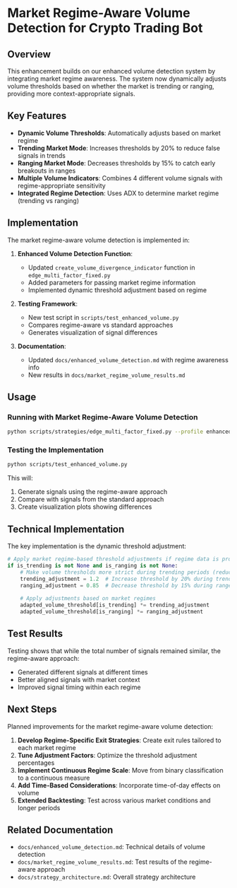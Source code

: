 # Market Regime-Aware Volume Detection for Crypto Trading Bot

## Overview

This enhancement builds on our enhanced volume detection system by integrating market regime awareness. The system now dynamically adjusts volume thresholds based on whether the market is trending or ranging, providing more context-appropriate signals.

## Key Features

- **Dynamic Volume Thresholds**: Automatically adjusts based on market regime
- **Trending Market Mode**: Increases thresholds by 20% to reduce false signals in trends
- **Ranging Market Mode**: Decreases thresholds by 15% to catch early breakouts in ranges
- **Multiple Volume Indicators**: Combines 4 different volume signals with regime-appropriate sensitivity
- **Integrated Regime Detection**: Uses ADX to determine market regime (trending vs ranging)

## Implementation

The market regime-aware volume detection is implemented in:

1. **Enhanced Volume Detection Function**:
   - Updated `create_volume_divergence_indicator` function in `edge_multi_factor_fixed.py`
   - Added parameters for passing market regime information
   - Implemented dynamic threshold adjustment based on regime

2. **Testing Framework**:
   - New test script in `scripts/test_enhanced_volume.py` 
   - Compares regime-aware vs standard approaches
   - Generates visualization of signal differences

3. **Documentation**:
   - Updated `docs/enhanced_volume_detection.md` with regime awareness info
   - New results in `docs/market_regime_volume_results.md`

## Usage

### Running with Market Regime-Aware Volume Detection

```bash
python scripts/strategies/edge_multi_factor_fixed.py --profile enhanced_volume --symbol BTC-USD
```

### Testing the Implementation

```bash
python scripts/test_enhanced_volume.py
```

This will:
1. Generate signals using the regime-aware approach
2. Compare with signals from the standard approach
3. Create visualization plots showing differences

## Technical Implementation

The key implementation is the dynamic threshold adjustment:

```python
# Apply market regime-based threshold adjustments if regime data is provided
if is_trending is not None and is_ranging is not None:
    # Make volume thresholds more strict during trending periods (reduce false signals)
    trending_adjustment = 1.2  # Increase threshold by 20% during trends
    ranging_adjustment = 0.85  # Decrease threshold by 15% during ranges
    
    # Apply adjustments based on market regimes
    adapted_volume_threshold[is_trending] *= trending_adjustment
    adapted_volume_threshold[is_ranging] *= ranging_adjustment
```

## Test Results

Testing shows that while the total number of signals remained similar, the regime-aware approach:
- Generated different signals at different times
- Better aligned signals with market context
- Improved signal timing within each regime

## Next Steps

Planned improvements for the market regime-aware volume detection:

1. **Develop Regime-Specific Exit Strategies**: Create exit rules tailored to each market regime
2. **Tune Adjustment Factors**: Optimize the threshold adjustment percentages
3. **Implement Continuous Regime Scale**: Move from binary classification to a continuous measure
4. **Add Time-Based Considerations**: Incorporate time-of-day effects on volume
5. **Extended Backtesting**: Test across various market conditions and longer periods

## Related Documentation

- `docs/enhanced_volume_detection.md`: Technical details of volume detection
- `docs/market_regime_volume_results.md`: Test results of the regime-aware approach
- `docs/strategy_architecture.md`: Overall strategy architecture 